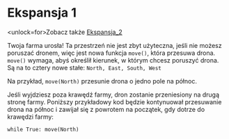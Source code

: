 # Ekspansja 1
<unlock=for>Zobacz także [Ekspansja_2](docs/unlocks/expand_2.md)

</unlock>Twoja farma urosła! Ta przestrzeń nie jest zbyt użyteczna, jeśli nie możesz poruszać dronem, więc jest nowa funkcja `move()`, która przesuwa drona. `move()` wymaga, abyś określił kierunek, w którym chcesz poruszyć drona. Są na to cztery nowe stałe: `North, East, South, West`

Na przykład, `move(North)` przesunie drona o jedno pole na północ.

Jeśli wyjdziesz poza krawędź farmy, dron zostanie przeniesiony na drugą stronę farmy.
Poniższy przykładowy kod będzie kontynuował przesuwanie drona na północ i zawijał się z powrotem na początek, gdy dotrze do krawędzi farmy:

`while True:
	move(North)`